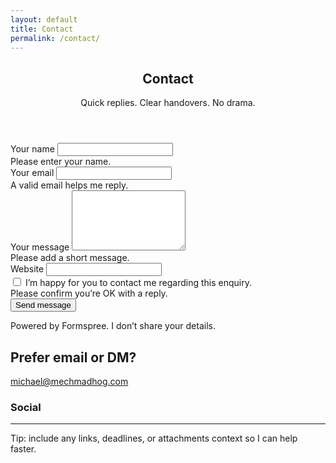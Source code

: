 ```yaml
---
layout: default
title: Contact
permalink: /contact/
---
```


<section class="py-5 page-min">
  <div class="container">
    <header class="mb-4 text-center">
      <h1 class="mb-2">Contact</h1>
      <p class="text-muted mb-0">Quick replies. Clear handovers. No drama.</p>
    </header>
    <div class="row g-4 align-items-start">
      <!-- Form -->
      <div class="col-12 col-lg-7">
        <form action="https://formspree.io/f/YOUR_FORMSPREE_ID" method="POST" class="needs-validation" novalidate>
          <!-- name -->
          <div class="mb-3">
            <label for="name" class="form-label">Your name</label>
            <input type="text" name="name" id="name" class="form-control" autocomplete="name" required>
            <div class="invalid-feedback">Please enter your name.</div>
          </div>
          <!-- email -->
          <div class="mb-3">
            <label for="email" class="form-label">Your email</label>
            <input type="email" name="_replyto" id="email" class="form-control" inputmode="email" autocomplete="email" required>
            <div class="invalid-feedback">A valid email helps me reply.</div>
          </div>
          <!-- message -->
          <div class="mb-3">
            <label for="message" class="form-label">Your message</label>
            <textarea name="message" id="message" rows="6" class="form-control" required></textarea>
            <div class="invalid-feedback">Please add a short message.</div>
          </div>
          <!-- optional subject -->
          <input type="hidden" name="_subject" value="Website contact from michaelmacdonagh.net">
          <!-- spam honeypot (leave empty) -->
          <div class="visually-hidden" aria-hidden="true">
            <label for="website">Website</label>
            <input type="text" id="website" name="website" tabindex="-1" autocomplete="off">
          </div>
          <!-- redirect after submit (optional) -->
          <!-- <input type="hidden" name="_next" value="{{ '/contact/thanks/' | relative_url }}"> -->
          <!-- consent -->
          <div class="form-check mb-3">
            <input class="form-check-input" type="checkbox" value="yes" id="consent" required>
            <label class="form-check-label" for="consent">
              I’m happy for you to contact me regarding this enquiry.
            </label>
            <div class="invalid-feedback">Please confirm you’re OK with a reply.</div>
          </div>
          <button type="submit" class="btn btn-primary">Send message</button>
          <p class="small text-muted mt-2 mb-0">Powered by Formspree. I don’t share your details.</p>
        </form>
      </div>
      <!-- Direct contact + icons -->
      <div class="col-12 col-lg-5">
        <div class="card h-100">
          <div class="card-body">
            <h2 class="h6 mb-3">Prefer email or DM?</h2>
            <p class="mb-3">
              <i class="fa-solid fa-envelope me-2" aria-hidden="true"></i>
              <a href="mailto:michael@mechmadhog.com?subject=Hi%20Mike!" class="text-decoration-none">michael@mechmadhog.com</a>
            </p>
            <h3 class="h6 text-muted mb-2">Social</h3>
            <div class="d-flex gap-2">
              <a href="https://linkedin.com/in/michaelmacdonagh/" class="social" aria-label="LinkedIn" target="_blank" rel="me noopener">
                <i class="fa-brands fa-linkedin"></i>
              </a>
              <a href="https://github.com/MechMadHog" class="social" aria-label="GitHub" target="_blank" rel="me noopener">
                <i class="fa-brands fa-github"></i>
              </a>
              <a href="https://codepen.io/Mike-MacDonagh" class="social" aria-label="CodePen" target="_blank" rel="me noopener">
                <i class="fa-brands fa-codepen"></i>
              </a>
              <a href="https://www.behance.net/mikemacdonagh" class="social" aria-label="Behance" target="_blank" rel="me noopener">
                <i class="fa-brands fa-behance"></i>
              </a>
            </div>
            <hr class="my-4">
            <p class="small text-muted mb-0">
              Tip: include any links, deadlines, or attachments context so I can help faster.
            </p>
          </div>
        </div>
      </div>
    </div>
  </div>
</section>
